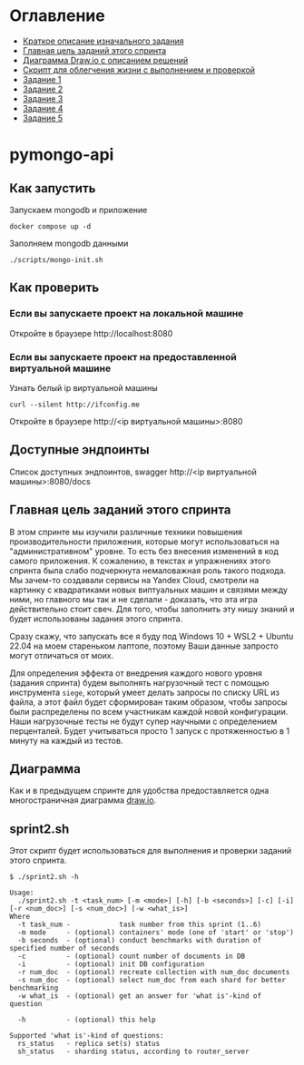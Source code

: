 # Оглавление

- [Краткое описание изначального задания](#pymongo-api)
- [Главная цель заданий этого спринта](#главная-цель-заданий-этого-спринта)
- [Диаграмма Draw.io с описанием решений](#диаграмма)
- [Скрипт для облегчения жизни с выполнением и проверкой](#sprint2sh)
- [Задание 1](mongo-single/README.md)
- [Задание 2](mongo-sharding/README.md)
- [Задание 3](mongo-sharding-repl/README.md)
- [Задание 4](sharding-repl-cache/README.md)
- [Задание 5](sharding-repl-cache-apisix/README.md)


# pymongo-api

## Как запустить

Запускаем mongodb и приложение

```shell
docker compose up -d
```

Заполняем mongodb данными

```shell
./scripts/mongo-init.sh
```

## Как проверить

### Если вы запускаете проект на локальной машине

Откройте в браузере http://localhost:8080

### Если вы запускаете проект на предоставленной виртуальной машине

Узнать белый ip виртуальной машины

```shell
curl --silent http://ifconfig.me
```

Откройте в браузере http://<ip виртуальной машины>:8080

## Доступные эндпоинты

Список доступных эндпоинтов, swagger http://<ip виртуальной машины>:8080/docs

## Главная цель заданий этого спринта

В этом спринте мы изучили различные техники повышения производительности
приложения, которые могут использоваться на "административном" уровне. То есть
без внесения изменений в код самого приложения. К сожалению, в текстах и
упражнениях этого спринта была слабо подчеркнута немаловажная роль такого
подхода. Мы зачем-то создавали сервисы на Yandex Cloud, смотрели на картинку
с квадратиками новых виптуальных машин и связями между ними, но главного мы
так и не сделали - доказать, что эта игра действительно стоит свеч. Для того,
чтобы заполнить эту нишу знаний и будет использованы задания этого спринта.

Сразу скажу, что запускать все я буду под Windows 10 + WSL2 + Ubuntu 22.04 на
моем стареньком лаптопе, поэтому Ваши данные запросто могут отличаться от моих.

Для определения эффекта от внедрения каждого нового уровня (задания спринта)
будем выполнять нагрузочный тест с помощью инструмента ```siege```, который
умеет делать запросы по списку URL из файла, а этот файл будет сформирован
таким образом, чтобы запросы были распределены по всем участникам каждой
новой конфигурации. Наши нагрузочные тесты не будут супер научными с определением
перценталей. Будет учитываться просто 1 запуск с протяженностью в 1 минуту на
каждый из тестов.

## Диаграмма

Как и в предыдущем спринте для удобства предоставляется одна многостраничная
диаграмма [draw.io](https://github.com/bmironov/architecture-sprint-2/blob/solution/Sprint_02.drawio).

## sprint2.sh

Этот скрипт будет использоваться для выполнения и проверки заданий этого спринта.
```
$ ./sprint2.sh -h

Usage:
  ./sprint2.sh -t <task_num> [-m <mode>] [-h] [-b <seconds>] [-c] [-i] [-r <num_doc>] [-s <num_doc>] [-w <what_is>]
Where
  -t task_num -            task number from this sprint (1..6)
  -m mode     - (optional) containers' mode (one of 'start' or 'stop')
  -b seconds  - (optional) conduct benchmarks with duration of specified number of seconds
  -c          - (optional) count number of documents in DB
  -i          - (optional) init DB configuration
  -r num_doc  - (optional) recreate collection with num_doc documents
  -s num_doc  - (optional) select num_doc from each shard for better benchmarking
  -w what_is  - (optional) get an answer for 'what is'-kind of question

  -h          - (optional) this help

Supported 'what is'-kind of questions:
  rs_status   - replica set(s) status
  sh_status   - sharding status, according to router_server

```
